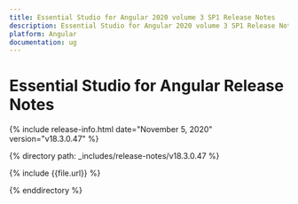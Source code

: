 ```yaml
---
title: Essential Studio for Angular 2020 volume 3 SP1 Release Notes  
description: Essential Studio for Angular 2020 volume 3 SP1 Release Notes  
platform: Angular
documentation: ug
---
```


# Essential Studio for Angular  Release Notes  

{% include release-info.html date="November 5, 2020"  version="v18.3.0.47" %} 


{% directory path: _includes/release-notes/v18.3.0.47 %}

{% include {{file.url}} %}

{% enddirectory %}